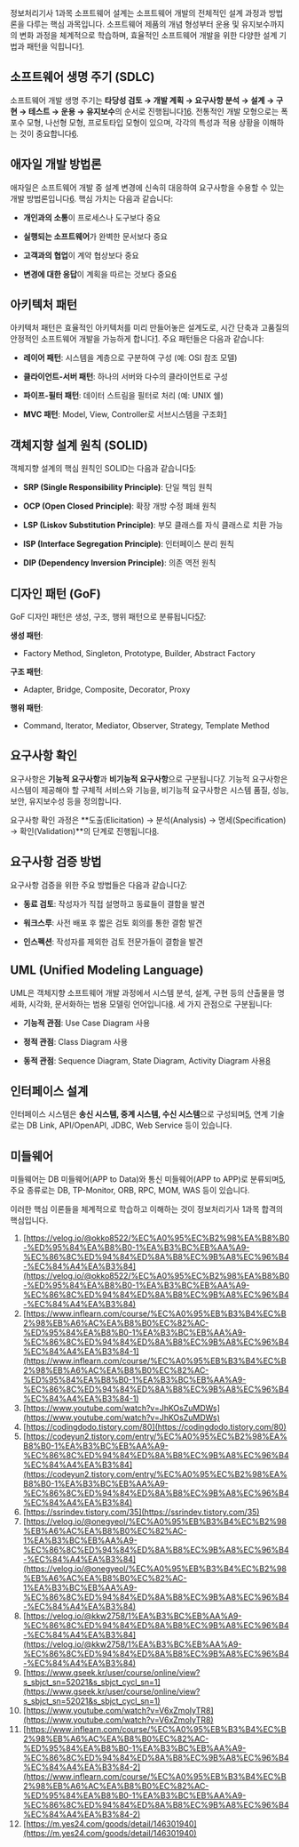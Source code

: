 정보처리기사 1과목 소프트웨어 설계는 소프트웨어 개발의 전체적인 설계 과정과 방법론을 다루는 핵심 과목입니다. 소프트웨어 제품의 개념 형성부터 운용 및 유지보수까지의 변화 과정을 체계적으로 학습하며, 효율적인 소프트웨어 개발을 위한 다양한 설계 기법과 패턴을 익힙니다[1](https://velog.io/@okko8522/%EC%A0%95%EC%B2%98%EA%B8%B0-%ED%95%84%EA%B8%B0-1%EA%B3%BC%EB%AA%A9-%EC%86%8C%ED%94%84%ED%8A%B8%EC%9B%A8%EC%96%B4-%EC%84%A4%EA%B3%84).

## 소프트웨어 생명 주기 (SDLC)

소프트웨어 개발 생명 주기는 **타당성 검토 → 개발 계획 → 요구사항 분석 → 설계 → 구현 → 테스트 → 운용 → 유지보수**의 순서로 진행됩니다[1](https://velog.io/@okko8522/%EC%A0%95%EC%B2%98%EA%B8%B0-%ED%95%84%EA%B8%B0-1%EA%B3%BC%EB%AA%A9-%EC%86%8C%ED%94%84%ED%8A%B8%EC%9B%A8%EC%96%B4-%EC%84%A4%EA%B3%84)[6](https://ssrindev.tistory.com/35). 전통적인 개발 모형으로는 폭포수 모형, 나선형 모형, 프로토타입 모형이 있으며, 각각의 특성과 적용 상황을 이해하는 것이 중요합니다[6](https://ssrindev.tistory.com/35).

## 애자일 개발 방법론

애자일은 소프트웨어 개발 중 설계 변경에 신속히 대응하여 요구사항을 수용할 수 있는 개발 방법론입니다[6](https://ssrindev.tistory.com/35). 핵심 가치는 다음과 같습니다:

- **개인과의 소통**이 프로세스나 도구보다 중요
    
- **실행되는 소프트웨어**가 완벽한 문서보다 중요
    
- **고객과의 협업**이 계약 협상보다 중요
    
- **변경에 대한 응답**이 계획을 따르는 것보다 중요[6](https://ssrindev.tistory.com/35)
    

## 아키텍처 패턴

아키텍처 패턴은 효율적인 아키텍처를 미리 만들어놓은 설계도로, 시간 단축과 고품질의 안정적인 소프트웨어 개발을 가능하게 합니다[1](https://velog.io/@okko8522/%EC%A0%95%EC%B2%98%EA%B8%B0-%ED%95%84%EA%B8%B0-1%EA%B3%BC%EB%AA%A9-%EC%86%8C%ED%94%84%ED%8A%B8%EC%9B%A8%EC%96%B4-%EC%84%A4%EA%B3%84). 주요 패턴들은 다음과 같습니다:

- **레이어 패턴**: 시스템을 계층으로 구분하여 구성 (예: OSI 참조 모델)
    
- **클라이언트-서버 패턴**: 하나의 서버와 다수의 클라이언트로 구성
    
- **파이프-필터 패턴**: 데이터 스트림을 필터로 처리 (예: UNIX 쉘)
    
- **MVC 패턴**: Model, View, Controller로 서브시스템을 구조화[1](https://velog.io/@okko8522/%EC%A0%95%EC%B2%98%EA%B8%B0-%ED%95%84%EA%B8%B0-1%EA%B3%BC%EB%AA%A9-%EC%86%8C%ED%94%84%ED%8A%B8%EC%9B%A8%EC%96%B4-%EC%84%A4%EA%B3%84)
    

## 객체지향 설계 원칙 (SOLID)

객체지향 설계의 핵심 원칙인 SOLID는 다음과 같습니다[5](https://codeyun2.tistory.com/entry/%EC%A0%95%EC%B2%98%EA%B8%B0-1%EA%B3%BC%EB%AA%A9-%EC%86%8C%ED%94%84%ED%8A%B8%EC%9B%A8%EC%96%B4%EC%84%A4%EA%B3%84):

- **SRP (Single Responsibility Principle)**: 단일 책임 원칙
    
- **OCP (Open Closed Principle)**: 확장 개방 수정 폐쇄 원칙
    
- **LSP (Liskov Substitution Principle)**: 부모 클래스를 자식 클래스로 치환 가능
    
- **ISP (Interface Segregation Principle)**: 인터페이스 분리 원칙
    
- **DIP (Dependency Inversion Principle)**: 의존 역전 원칙
    

## 디자인 패턴 (GoF)

GoF 디자인 패턴은 생성, 구조, 행위 패턴으로 분류됩니다[5](https://codeyun2.tistory.com/entry/%EC%A0%95%EC%B2%98%EA%B8%B0-1%EA%B3%BC%EB%AA%A9-%EC%86%8C%ED%94%84%ED%8A%B8%EC%9B%A8%EC%96%B4%EC%84%A4%EA%B3%84)[7](https://velog.io/@onegyeol/%EC%A0%95%EB%B3%B4%EC%B2%98%EB%A6%AC%EA%B8%B0%EC%82%AC-1%EA%B3%BC%EB%AA%A9-%EC%86%8C%ED%94%84%ED%8A%B8%EC%9B%A8%EC%96%B4-%EC%84%A4%EA%B3%84):

**생성 패턴**:

- Factory Method, Singleton, Prototype, Builder, Abstract Factory
    

**구조 패턴**:

- Adapter, Bridge, Composite, Decorator, Proxy
    

**행위 패턴**:

- Command, Iterator, Mediator, Observer, Strategy, Template Method
    

## 요구사항 확인

요구사항은 **기능적 요구사항**과 **비기능적 요구사항**으로 구분됩니다[7](https://velog.io/@onegyeol/%EC%A0%95%EB%B3%B4%EC%B2%98%EB%A6%AC%EA%B8%B0%EC%82%AC-1%EA%B3%BC%EB%AA%A9-%EC%86%8C%ED%94%84%ED%8A%B8%EC%9B%A8%EC%96%B4-%EC%84%A4%EA%B3%84). 기능적 요구사항은 시스템이 제공해야 할 구체적 서비스와 기능을, 비기능적 요구사항은 시스템 품질, 성능, 보안, 유지보수성 등을 정의합니다.

요구사항 확인 과정은 **도출(Elicitation) → 분석(Analysis) → 명세(Specification) → 확인(Validation)**의 단계로 진행됩니다[8](https://velog.io/@kkw2758/1%EA%B3%BC%EB%AA%A9-%EC%86%8C%ED%94%84%ED%8A%B8%EC%9B%A8%EC%96%B4-%EC%84%A4%EA%B3%84).

## 요구사항 검증 방법

요구사항 검증을 위한 주요 방법들은 다음과 같습니다[7](https://velog.io/@onegyeol/%EC%A0%95%EB%B3%B4%EC%B2%98%EB%A6%AC%EA%B8%B0%EC%82%AC-1%EA%B3%BC%EB%AA%A9-%EC%86%8C%ED%94%84%ED%8A%B8%EC%9B%A8%EC%96%B4-%EC%84%A4%EA%B3%84):

- **동료 검토**: 작성자가 직접 설명하고 동료들이 결함을 발견
    
- **워크스루**: 사전 배포 후 짧은 검토 회의를 통한 결함 발견
    
- **인스펙션**: 작성자를 제외한 검토 전문가들이 결함을 발견
    

## UML (Unified Modeling Language)

UML은 객체지향 소프트웨어 개발 과정에서 시스템 분석, 설계, 구현 등의 산출물을 명세화, 시각화, 문서화하는 범용 모델링 언어입니다[8](https://velog.io/@kkw2758/1%EA%B3%BC%EB%AA%A9-%EC%86%8C%ED%94%84%ED%8A%B8%EC%9B%A8%EC%96%B4-%EC%84%A4%EA%B3%84). 세 가지 관점으로 구분됩니다:

- **기능적 관점**: Use Case Diagram 사용
    
- **정적 관점**: Class Diagram 사용
    
- **동적 관점**: Sequence Diagram, State Diagram, Activity Diagram 사용[8](https://velog.io/@kkw2758/1%EA%B3%BC%EB%AA%A9-%EC%86%8C%ED%94%84%ED%8A%B8%EC%9B%A8%EC%96%B4-%EC%84%A4%EA%B3%84)
    

## 인터페이스 설계

인터페이스 시스템은 **송신 시스템, 중계 시스템, 수신 시스템**으로 구성되며[5](https://codeyun2.tistory.com/entry/%EC%A0%95%EC%B2%98%EA%B8%B0-1%EA%B3%BC%EB%AA%A9-%EC%86%8C%ED%94%84%ED%8A%B8%EC%9B%A8%EC%96%B4%EC%84%A4%EA%B3%84), 연계 기술로는 DB Link, API/OpenAPI, JDBC, Web Service 등이 있습니다.

## 미들웨어

미들웨어는 DB 미들웨어(APP to Data)와 통신 미들웨어(APP to APP)로 분류되며[5](https://codeyun2.tistory.com/entry/%EC%A0%95%EC%B2%98%EA%B8%B0-1%EA%B3%BC%EB%AA%A9-%EC%86%8C%ED%94%84%ED%8A%B8%EC%9B%A8%EC%96%B4%EC%84%A4%EA%B3%84), 주요 종류로는 DB, TP-Monitor, ORB, RPC, MOM, WAS 등이 있습니다.

이러한 핵심 이론들을 체계적으로 학습하고 이해하는 것이 정보처리기사 1과목 합격의 핵심입니다.

1. [https://velog.io/@okko8522/%EC%A0%95%EC%B2%98%EA%B8%B0-%ED%95%84%EA%B8%B0-1%EA%B3%BC%EB%AA%A9-%EC%86%8C%ED%94%84%ED%8A%B8%EC%9B%A8%EC%96%B4-%EC%84%A4%EA%B3%84](https://velog.io/@okko8522/%EC%A0%95%EC%B2%98%EA%B8%B0-%ED%95%84%EA%B8%B0-1%EA%B3%BC%EB%AA%A9-%EC%86%8C%ED%94%84%ED%8A%B8%EC%9B%A8%EC%96%B4-%EC%84%A4%EA%B3%84)
2. [https://www.inflearn.com/course/%EC%A0%95%EB%B3%B4%EC%B2%98%EB%A6%AC%EA%B8%B0%EC%82%AC-%ED%95%84%EA%B8%B0-1%EA%B3%BC%EB%AA%A9-%EC%86%8C%ED%94%84%ED%8A%B8%EC%9B%A8%EC%96%B4%EC%84%A4%EA%B3%84-1](https://www.inflearn.com/course/%EC%A0%95%EB%B3%B4%EC%B2%98%EB%A6%AC%EA%B8%B0%EC%82%AC-%ED%95%84%EA%B8%B0-1%EA%B3%BC%EB%AA%A9-%EC%86%8C%ED%94%84%ED%8A%B8%EC%9B%A8%EC%96%B4%EC%84%A4%EA%B3%84-1)
3. [https://www.youtube.com/watch?v=JhKOsZuMDWs](https://www.youtube.com/watch?v=JhKOsZuMDWs)
4. [https://codingdodo.tistory.com/80](https://codingdodo.tistory.com/80)
5. [https://codeyun2.tistory.com/entry/%EC%A0%95%EC%B2%98%EA%B8%B0-1%EA%B3%BC%EB%AA%A9-%EC%86%8C%ED%94%84%ED%8A%B8%EC%9B%A8%EC%96%B4%EC%84%A4%EA%B3%84](https://codeyun2.tistory.com/entry/%EC%A0%95%EC%B2%98%EA%B8%B0-1%EA%B3%BC%EB%AA%A9-%EC%86%8C%ED%94%84%ED%8A%B8%EC%9B%A8%EC%96%B4%EC%84%A4%EA%B3%84)
6. [https://ssrindev.tistory.com/35](https://ssrindev.tistory.com/35)
7. [https://velog.io/@onegyeol/%EC%A0%95%EB%B3%B4%EC%B2%98%EB%A6%AC%EA%B8%B0%EC%82%AC-1%EA%B3%BC%EB%AA%A9-%EC%86%8C%ED%94%84%ED%8A%B8%EC%9B%A8%EC%96%B4-%EC%84%A4%EA%B3%84](https://velog.io/@onegyeol/%EC%A0%95%EB%B3%B4%EC%B2%98%EB%A6%AC%EA%B8%B0%EC%82%AC-1%EA%B3%BC%EB%AA%A9-%EC%86%8C%ED%94%84%ED%8A%B8%EC%9B%A8%EC%96%B4-%EC%84%A4%EA%B3%84)
8. [https://velog.io/@kkw2758/1%EA%B3%BC%EB%AA%A9-%EC%86%8C%ED%94%84%ED%8A%B8%EC%9B%A8%EC%96%B4-%EC%84%A4%EA%B3%84](https://velog.io/@kkw2758/1%EA%B3%BC%EB%AA%A9-%EC%86%8C%ED%94%84%ED%8A%B8%EC%9B%A8%EC%96%B4-%EC%84%A4%EA%B3%84)
9. [https://www.gseek.kr/user/course/online/view?s_sbjct_sn=52021&s_sbjct_cycl_sn=1](https://www.gseek.kr/user/course/online/view?s_sbjct_sn=52021&s_sbjct_cycl_sn=1)
10. [https://www.youtube.com/watch?v=V6xZmoIyTR8](https://www.youtube.com/watch?v=V6xZmoIyTR8)
11. [https://www.inflearn.com/course/%EC%A0%95%EB%B3%B4%EC%B2%98%EB%A6%AC%EA%B8%B0%EC%82%AC-%ED%95%84%EA%B8%B0-1%EA%B3%BC%EB%AA%A9-%EC%86%8C%ED%94%84%ED%8A%B8%EC%9B%A8%EC%96%B4%EC%84%A4%EA%B3%84-2](https://www.inflearn.com/course/%EC%A0%95%EB%B3%B4%EC%B2%98%EB%A6%AC%EA%B8%B0%EC%82%AC-%ED%95%84%EA%B8%B0-1%EA%B3%BC%EB%AA%A9-%EC%86%8C%ED%94%84%ED%8A%B8%EC%9B%A8%EC%96%B4%EC%84%A4%EA%B3%84-2)
12. [https://m.yes24.com/goods/detail/146301940](https://m.yes24.com/goods/detail/146301940)
